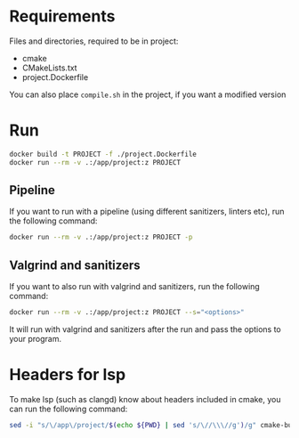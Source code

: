 # Requirements

Files and directories, required to be in project:
- cmake
- CMakeLists.txt
- project.Dockerfile

You can also place `compile.sh` in the project, if you want a modified version

# Run

```sh
docker build -t PROJECT -f ./project.Dockerfile
docker run --rm -v .:/app/project:z PROJECT
```

## Pipeline

If you want to run with a pipeline (using different sanitizers, linters etc), run the following command:

```sh
docker run --rm -v .:/app/project:z PROJECT -p
```

## Valgrind and sanitizers

If you want to also run with valgrind and sanitizers, run the following command:

```sh
docker run --rm -v .:/app/project:z PROJECT --s="<options>"
```

It will run with valgrind and sanitizers after the run and pass the options to your program.

# Headers for lsp

To make lsp (such as clangd) know about headers included in cmake, you can run the following command:

```sh
sed -i "s/\/app\/project/$(echo ${PWD} | sed 's/\//\\\//g')/g" cmake-build-debug/compile_commands.json && cp cmake-build-debug/compile_commands.json .
```
